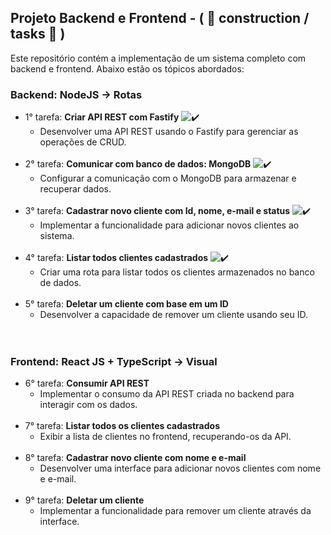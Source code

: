 ## Projeto Backend e Frontend - ( 👷 construction / tasks 👷 )

Este repositório contém a implementação de um sistema completo com backend e frontend. Abaixo estão os tópicos abordados:

### Backend: NodeJS -> Rotas
- 1° tarefa: **Criar API REST com Fastify** ![✔️](https://img.shields.io/badge/Status-✔️-green)
  - Desenvolver uma API REST usando o Fastify para gerenciar as operações de CRUD.<br><br>
- 2° tarefa: **Comunicar com banco de dados: MongoDB** ![✔️](https://img.shields.io/badge/Status-✔️-green)
  - Configurar a comunicação com o MongoDB para armazenar e recuperar dados.<br><br>
- 3° tarefa: **Cadastrar novo cliente com Id, nome, e-mail e status** ![✔️](https://img.shields.io/badge/Status-✔️-green)
  - Implementar a funcionalidade para adicionar novos clientes ao sistema.<br><br>
- 4° tarefa: **Listar todos clientes cadastrados**  ![✔️](https://img.shields.io/badge/Status-✔️-green)
  - Criar uma rota para listar todos os clientes armazenados no banco de dados.<br><br>
- 5° tarefa: **Deletar um cliente com base em um ID**
  - Desenvolver a capacidade de remover um cliente usando seu ID.<br><br><br>

### Frontend: React JS + TypeScript -> Visual
- 6° tarefa: **Consumir API REST**
  - Implementar o consumo da API REST criada no backend para interagir com os dados.<br><br>
- 7° tarefa: **Listar todos os clientes cadastrados**
  - Exibir a lista de clientes no frontend, recuperando-os da API.<br><br>
- 8° tarefa: **Cadastrar novo cliente com nome e e-mail**
  - Desenvolver uma interface para adicionar novos clientes com nome e e-mail.<br><br>
- 9° tarefa: **Deletar um cliente**
  - Implementar a funcionalidade para remover um cliente através da interface.<br><br>